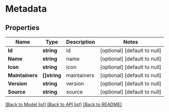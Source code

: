 # Metadata

## Properties
Name | Type | Description | Notes
------------ | ------------- | ------------- | -------------
**Id** | **string** | id | [optional] [default to null]
**Name** | **string** | name | [optional] [default to null]
**Icon** | **string** | icon | [optional] [default to null]
**Maintainers** | **[]string** | maintainers | [optional] [default to null]
**Version** | **string** | version | [optional] [default to null]
**Source** | **string** | source | [optional] [default to null]

[[Back to Model list]](../README.md#documentation-for-models) [[Back to API list]](../README.md#documentation-for-api-endpoints) [[Back to README]](../README.md)

